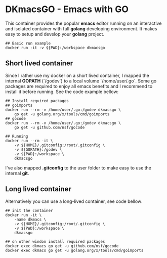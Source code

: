 # DKmacsGO - Emacs with GO

This container provides the popular **emacs** editor running on an
interactive and isolated container with full **golang** developing
environment. It makes easy to setup and develop your **golang**
project.

    ## Basic run example
    docker run -it -v ${PWD}:/workspace dkmacsgo

## Short lived container

Since I rather use my docker on a short lived container, I mapped
the internal **GOPATH** (´/godev´) to a local volume ´/home/user/.go´.
Some go packages are required to enjoy all emacs benefits and I
recommend to install it before running. See the code example bellow:

    ## Install required packages
    ## goimports
    docker run --rm -v /home/user/.go:/godev dkmacsgo \
        go get -u golang.org/x/tools/cmd/goimports
    ## gocode
    docker run --rm -v /home/user/.go:/godev dkmacsgo \
        go get -u github.com/nsf/gocode

    ## Running
    docker run --rm -it \
        -v ${HOME}/.gitconfig:/root/.gitconfig \
        -v ${GOPATH}:/godev \
        -v ${PWD}:/workspace \
        dkmacsgo

I've also mapped **.gitconfig** to the user folder to make easy
to use the internal **git**.

## Long lived container

Alternatively you can use a long-lived container, see code bellow:

    ## init the container
    docker run -it \
        -name dkmacs \
        -v ${HOME}/.gitconfig:/root/.gitconfig \
        -v ${PWD}:/workspace \
        dkmacsgo

    ## on other windon install required packages
    docker exec dkmacs go get -u github.com/nsf/gocode
    docker exec dkmacs go get -u golang.org/x/tools/cmd/goimports
